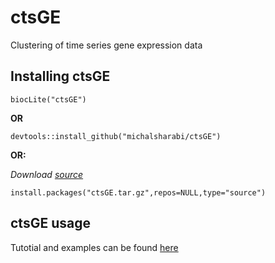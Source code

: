 # ctsGE
Clustering of time series gene expression data
## Installing ctsGE


```{r,eval=FALSE,warning=FALSE,message=FALSE}
biocLite("ctsGE")
```
**OR**

```{r,eval=FALSE,warning=FALSE,message=FALSE}
devtools::install_github("michalsharabi/ctsGE")
```

**OR:**

*Download [source](https://github.com/michalsharabi/ctsGE/tree/master/source)*
```{r, eval=FALSE,warning=FALSE,message=FALSE }
install.packages("ctsGE.tar.gz",repos=NULL,type="source")
```
## ctsGE usage
Tutotial and examples can be found  [here](https://htmlpreview.github.io/?https://github.com/michalsharabi/ctsGE/blob/master/inst/doc/ctsGE.html)
